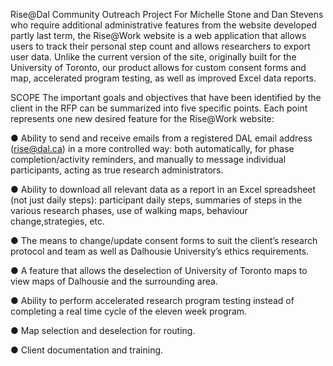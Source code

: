Rise@Dal Community Outreach Project
For Michelle Stone and Dan Stevens who require additional administrative features from the website developed partly last term, the Rise@Work website is a web application that allows users to track their personal step count and allows researchers to export user data. Unlike the current version of the site, originally built for the University of Toronto, our product allows for custom consent forms and map, accelerated program testing, as well as improved Excel data reports.

 SCOPE
The important goals and objectives that have been identified by the client in the RFP can be summarized into five specific points. Each point represents one new desired feature for the Rise@Work website:
 
 ●	Ability to send and receive emails from a registered DAL email address (rise@dal.ca) in a more controlled way: both automatically, for phase completion/activity reminders, and manually to message individual participants, acting as true research administrators.
 
 ●	Ability to download all relevant data as a report in an Excel spreadsheet (not just daily steps): participant daily steps, summaries of steps in the various research phases, use of walking maps, behaviour change,strategies, etc.
 
 ●	The means to change/update consent forms to suit the client’s research protocol and team as well as Dalhousie University’s ethics requirements.
 
 ●	A feature that allows the deselection of University of Toronto maps to view maps of Dalhousie and the surrounding area.
 
 ●	Ability to perform accelerated research program testing instead of completing a real time cycle of the eleven week program.
 
 ● Map selection and deselection for routing.
 
 ● Client documentation and training.
 
